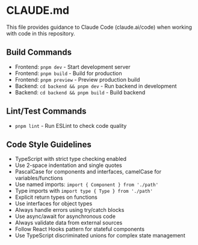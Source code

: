 # CLAUDE.md

This file provides guidance to Claude Code (claude.ai/code) when working with code in this repository.

## Build Commands
- Frontend: `pnpm dev` - Start development server
- Frontend: `pnpm build` - Build for production
- Frontend: `pnpm preview` - Preview production build
- Backend: `cd backend && pnpm dev` - Run backend in development
- Backend: `cd backend && pnpm build` - Build backend

## Lint/Test Commands
- `pnpm lint` - Run ESLint to check code quality

## Code Style Guidelines
- TypeScript with strict type checking enabled
- Use 2-space indentation and single quotes
- PascalCase for components and interfaces, camelCase for variables/functions
- Use named imports: `import { Component } from './path'`
- Type imports with `import type { Type } from './path'`
- Explicit return types on functions
- Use interfaces for object types
- Always handle errors using try/catch blocks
- Use async/await for asynchronous code
- Always validate data from external sources
- Follow React Hooks pattern for stateful components
- Use TypeScript discriminated unions for complex state management